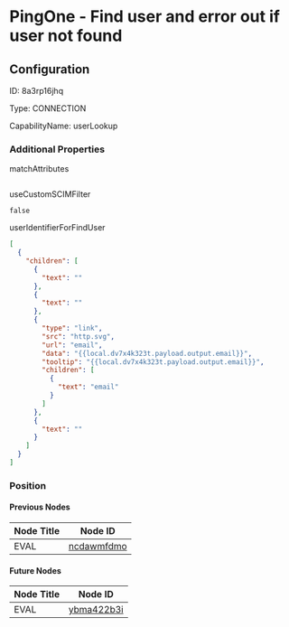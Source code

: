 # PingOne - Find user and error out if user not found
## Configuration
ID:  8a3rp16jhq

Type: CONNECTION 

CapabilityName: userLookup






### Additional Properties
matchAttributes
```
```


useCustomSCIMFilter
```bool 
false
```


userIdentifierForFindUser
```json 
[
  {
    "children": [
      {
        "text": ""
      },
      {
        "text": ""
      },
      {
        "type": "link",
        "src": "http.svg",
        "url": "email",
        "data": "{{local.dv7x4k323t.payload.output.email}}",
        "tooltip": "{{local.dv7x4k323t.payload.output.email}}",
        "children": [
          {
            "text": "email"
          }
        ]
      },
      {
        "text": ""
      }
    ]
  }
]
```





### Position

#### Previous Nodes
| Node Title | Node ID |
| :------------- | ------------ |
| EVAL | [ncdawmfdmo](./ncdawmfdmo.md) | 
 
 #### Future Nodes
| Node Title | Node ID |
| :------------- | ------------ |
| EVAL |[ybma422b3i](./ybma422b3i.md) | 